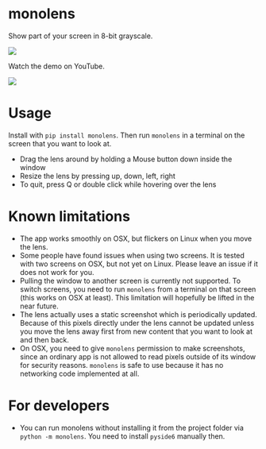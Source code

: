 # monolens

Show part of your screen in 8-bit grayscale.

[<img src="https://img.shields.io/pypi/v/monolens.svg">](https://pypi.org/project/monolens)

Watch the demo on YouTube.

[<img src="https://user-images.githubusercontent.com/2631586/119907449-96030000-bf50-11eb-9f62-f5e1e708bdb5.png">](https://youtu.be/f8FRBlSoqWQ)

# Usage

Install with `pip install monolens`. Then run `monolens` in a terminal on the screen that you want to look at.

- Drag the lens around by holding a Mouse button down inside the window
- Resize the lens by pressing up, down, left, right
- To quit, press Q or double click while hovering over the lens

# Known limitations

- The app works smoothly on OSX, but flickers on Linux when you move the lens.
- Some people have found issues when using two screens. It is tested with two screens
  on OSX, but not yet on Linux. Please leave an issue if it does not work for you.
- Pulling the window to another screen is currently not supported. To switch screens,
  you need to run `monolens` from a terminal on that screen (this works on OSX at least).
  This limitation will hopefully be lifted in the near future.
- The lens actually uses a static screenshot which is periodically updated. Because of
  this pixels directly under the lens cannot be updated unless you move the lens away
  first from new content that you want to look at and then back.
- On OSX, you need to give `monolens` permission to make screenshots, since an ordinary
  app is not allowed to read pixels outside of its window for security reasons.
  `monolens` is safe to use because it has no networking code implemented at all.

# For developers

- You can run monolens without installing it from the project folder via
  `python -m monolens`. You need to install `pyside6` manually then.
